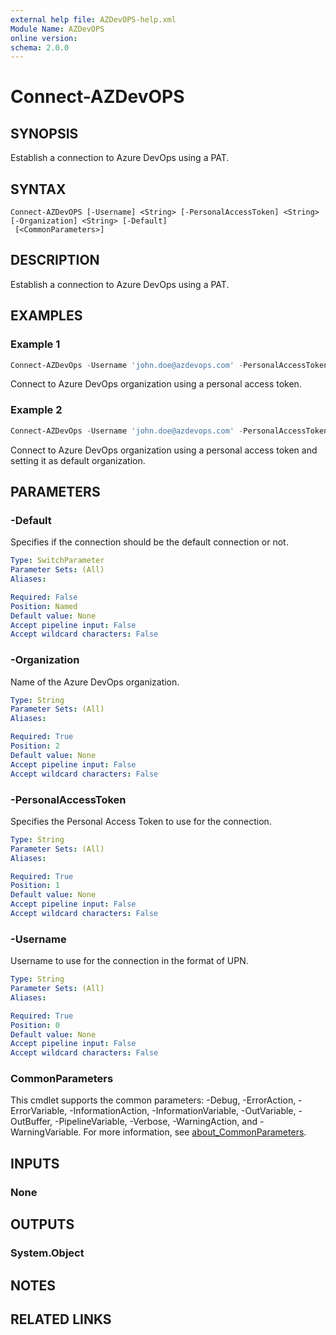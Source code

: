 ```yaml
---
external help file: AZDevOPS-help.xml
Module Name: AZDevOPS
online version:
schema: 2.0.0
---
```


# Connect-AZDevOPS

## SYNOPSIS
Establish a connection to Azure DevOps using a PAT.

## SYNTAX

```
Connect-AZDevOPS [-Username] <String> [-PersonalAccessToken] <String> [-Organization] <String> [-Default]
 [<CommonParameters>]
```

## DESCRIPTION
Establish a connection to Azure DevOps using a PAT.

## EXAMPLES

### Example 1
```powershell
Connect-AZDevOps -Username 'john.doe@azdevops.com' -PersonalAccessToken '<myPersonalAccessToken>' -Organization 'AZDevOPS'
```

Connect to Azure DevOps organization using a personal access token.

### Example 2
```powershell
Connect-AZDevOps -Username 'john.doe@azdevops.com' -PersonalAccessToken '<myPersonalAccessToken>' -Organization 'AZDevOPS' -Default
```

Connect to Azure DevOps organization using a personal access token and setting it as default organization.

## PARAMETERS

### -Default
Specifies if the connection should be the default connection or not.

```yaml
Type: SwitchParameter
Parameter Sets: (All)
Aliases:

Required: False
Position: Named
Default value: None
Accept pipeline input: False
Accept wildcard characters: False
```

### -Organization
Name of the Azure DevOps organization.

```yaml
Type: String
Parameter Sets: (All)
Aliases:

Required: True
Position: 2
Default value: None
Accept pipeline input: False
Accept wildcard characters: False
```

### -PersonalAccessToken
Specifies the Personal Access Token to use for the connection.

```yaml
Type: String
Parameter Sets: (All)
Aliases:

Required: True
Position: 1
Default value: None
Accept pipeline input: False
Accept wildcard characters: False
```

### -Username
Username to use for the connection in the format of UPN.

```yaml
Type: String
Parameter Sets: (All)
Aliases:

Required: True
Position: 0
Default value: None
Accept pipeline input: False
Accept wildcard characters: False
```

### CommonParameters
This cmdlet supports the common parameters: -Debug, -ErrorAction, -ErrorVariable, -InformationAction, -InformationVariable, -OutVariable, -OutBuffer, -PipelineVariable, -Verbose, -WarningAction, and -WarningVariable. For more information, see [about_CommonParameters](http://go.microsoft.com/fwlink/?LinkID=113216).

## INPUTS

### None

## OUTPUTS

### System.Object
## NOTES

## RELATED LINKS

